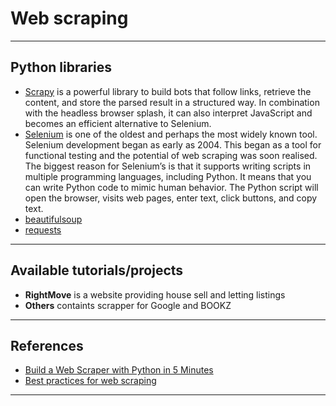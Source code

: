 # Web scraping
***

## Python libraries
- [Scrapy](https://scapy.readthedocs.io/en/latest/) is a powerful library to build bots that follow links, retrieve the content, and store the parsed result in a structured way. In combination with the headless browser splash, it can also interpret JavaScript and becomes an efficient alternative to Selenium.
- [Selenium](https://www.selenium.dev/) is one of the oldest and perhaps the most widely known tool. Selenium development began as early as 2004. This began as a tool for functional testing and the potential of web scraping was soon realised. The biggest reason for Selenium’s is that it supports writing scripts in multiple programming languages, including Python. It means that you can write Python code to mimic human behavior. The Python script will open the browser, visits web pages, enter text, click buttons, and copy text.
- [beautifulsoup](https://pypi.org/project/beautifulsoup4/)
- [requests](https://pypi.org/project/requests/)
***

## Available tutorials/projects
  - **RightMove** is a website providing house sell and letting listings<br>
  - **Others** containts scrapper for Google and BOOKZ
***

## References
- [Build a Web Scraper with Python in 5 Minutes](https://www.kdnuggets.com/2022/02/build-web-scraper-python-5-minutes.html)
- [Best practices for web scraping](https://www.zyte.com/learn/web-scraping-best-practices/)
***
